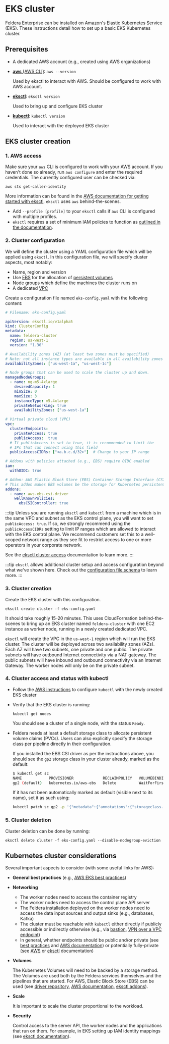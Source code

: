 # EKS cluster

Feldera Enterprise can be installed on Amazon's Elastic Kubernetes Service (EKS).
These instructions detail how to set up a basic EKS Kubernetes cluster.

## Prerequisites

* A dedicated AWS account (e.g., created using AWS organizations)

* [**aws** (AWS CLI)](https://aws.amazon.com/cli/): `aws --version`

  Used by eksctl to interact with AWS. Should be configured to work with AWS account.

* [**eksctl**](https://github.com/weaveworks/eksctl): `eksctl version`

  Used to bring up and configure EKS cluster

* [**kubectl**](https://kubernetes.io/docs/tasks/tools/install-kubectl-linux/): `kubectl version`
  
  Used to interact with the deployed EKS cluster

## EKS cluster creation

### 1. AWS access

Make sure your `aws` CLI is configured to work with your AWS account.
If you haven't done so already, run `aws configure` and enter the required credentials.
The currently configured user can be checked via:
```
aws sts get-caller-identity
```
More information can be found in the [AWS documentation for getting started with eksctl](https://docs.aws.amazon.com/eks/latest/userguide/getting-started-eksctl.html).
`eksctl` uses `aws` behind-the-scenes.
- Add `--profile [profile]` to your `eksctl` calls if `aws` CLI is configured with
  multiple profiles.
- `eksctl` requires a set of minimum IAM policies to function as
  [outlined in the documentation](https://eksctl.io/usage/minimum-iam-policies/).

### 2. Cluster configuration

We will define the cluster using a YAML configuration file which will be applied
using `eksctl`. In this configuration file, we will specify cluster aspects, most notably:
* Name, region and version
* Use [EBS](https://aws.amazon.com/ebs/) for the allocation of
  [persistent volumes](https://kubernetes.io/docs/concepts/storage/persistent-volumes/)
* Node groups which define the machines the cluster runs on
* A dedicated [VPC](https://docs.aws.amazon.com/vpc/latest/userguide/what-is-amazon-vpc.html)

Create a configuration file named `eks-config.yaml` with the following content:

```yaml
# Filename: eks-config.yaml

apiVersion: eksctl.io/v1alpha5
kind: ClusterConfig
metadata:
  name: feldera-cluster
  region: us-west-1
  version: "1.30"

# Availability zones (AZ) (at least two zones must be specified)
# Note: not all instance types are available in all availability zones
availabilityZones: ["us-west-1a", "us-west-1c"]

# Node groups that can be used to scale the cluster up and down.
managedNodeGroups:
  - name: ng-m5-4xlarge
    desiredCapacity: 1
    minSize: 0
    maxSize: 3
    instanceType: m5.4xlarge
    privateNetworking: true
    availabilityZones: ["us-west-1a"]

# Virtual private cloud (VPC)
vpc:
  clusterEndpoints:
    privateAccess: true
    publicAccess:  true
  # If publicAccess is set to true, it is recommended to limit the
  # IPs that can connect using this field
  publicAccessCIDRs: ["<a.b.c.d/32>"]  # Change to your IP range

# Addons with policies attached (e.g., EBS) require OIDC enabled
iam:
  withOIDC: true

# Addon: AWS Elastic Block Store (EBS) Container Storage Interface (CSI) driver.
# This addon makes EBS volumes be the storage for Kubernetes persistent volumes.
addons:
  - name: aws-ebs-csi-driver
    wellKnownPolicies:
      ebsCSIController: true
```

:::tip
Unless you are running `eksctl` and `kubectl` from a machine which is in the
same VPC and subnet as the EKS control plane, you will want to set
`publicAccess: true`. If so, we strongly recommend using the
`publicAccessCIDRs` setting to limit IP ranges which are allowed to interact
with the EKS control plane. We recommend customers set this to a well-scoped
network range as they see fit to restrict access to one or more operators in your
corporate network.

See the [eksctl cluster access](https://eksctl.io/usage/vpc-cluster-access/)
documentation to learn more.
:::

:::tip
`eksctl` allows additional cluster setup and access configuration beyond what
we've shown here. Check out the [configuration file schema](https://eksctl.io/usage/schema/)
to learn more.
:::

### 3. Cluster creation

Create the EKS cluster with this configuration.
```
eksctl create cluster -f eks-config.yaml
```
It should take roughly 15-20 minutes. This uses CloudFormation behind-the-scenes
to bring up an EKS cluster named `feldera-cluster` with one EC2 instance as worker node,
running in a newly created dedicated VPC. 

`eksctl` will create the VPC in the `us-west-1` region which will run the EKS
cluster. The cluster will be deployed across two availability zones (AZs). Each
AZ will have two subnets, one private and one public. The private subnets will
have outbound Internet connectivity via a NAT gateway. The public subnets will
have inbound and outbound connectivity via an Internet Gateway. The worker
nodes will only be on the private subnet.

### 4. Cluster access and status with kubectl

* Follow the [AWS instructions](https://docs.aws.amazon.com/eks/latest/userguide/create-kubeconfig.html)
  to configure `kubectl` with the newly created EKS cluster

* Verify that the EKS cluster is running:
  ```
  kubectl get nodes
  ```
  You should see a cluster of a single node, with the status `Ready`.

* Feldera needs at least a default storage class to allocate persistent volume claims (PVCs).
  Users can also explicitly specify the storage class per pipeline directly in their configuration.

  If you installed the EBS CSI driver as per the instructions above, you should see the `gp2` storage
  class in your cluster already, marked as the default:
  ```bash
  $ kubectl get sc
  NAME            PROVISIONER             RECLAIMPOLICY   VOLUMEBINDINGMODE      ALLOWVOLUMEEXPANSION   AGE
  gp2 (default)   kubernetes.io/aws-ebs   Delete          WaitForFirstConsumer   false                  64m
  ```
  
  If it has not been automatically marked as default (visible next to its name), set it as such using:
  ```bash
  kubectl patch sc gp2 -p '{"metadata":{"annotations":{"storageclass.kubernetes.io/is-default-class":"true"}}}'
  ```

### 5. Cluster deletion

Cluster deletion can be done by running:
```
eksctl delete cluster -f eks-config.yaml --disable-nodegroup-eviction
```

## Kubernetes cluster considerations

Several important aspects to consider (with some useful links for AWS):

- **General best practices** (e.g.,
  [AWS EKS best practices](https://aws.github.io/aws-eks-best-practices/))
- **Networking**
  * The worker nodes need to access the container registry
  * The worker nodes need to access the control plane API server
  * The Feldera installation deployed on the worker nodes need to access
    the data input sources and output sinks (e.g., databases, Kafka)
  * The cluster must be reachable with `kubectl` either directly if publicly accessible
    or indirectly otherwise
    (e.g., via
    [bastion](https://docs.aws.amazon.com/eks/latest/userguide/cluster-endpoint.html#private-access),
    [VPN over a VPC endpoint](https://docs.aws.amazon.com/vpn/latest/clientvpn-admin/what-is.html))
  * In general, whether endpoints should be
    public and/or private (see
    [best practices](https://aws.github.io/aws-eks-best-practices/security/docs/iam/#make-the-eks-cluster-endpoint-private)
    and [AWS documentation](https://docs.aws.amazon.com/eks/latest/userguide/cluster-endpoint.html))
    or potentially fully-private (see
    [AWS](https://docs.aws.amazon.com/eks/latest/userguide/private-clusters.html)
    or [eksctl](https://eksctl.io/usage/eks-private-cluster/) documentation)

- **Volumes**

  The Kubernetes Volumes will need to be backed by a storage method.
  The Volumes are used both by the Feldera services themselves and the pipelines that are started.
  For AWS, Elastic Block Store (EBS) can be used (see
  [driver repository](https://github.com/kubernetes-sigs/aws-ebs-csi-driver),
  [AWS documentation](https://docs.aws.amazon.com/eks/latest/userguide/ebs-csi.html),
  [eksctl addons](https://eksctl.io/usage/addons/)).

- **Scale**

  It is important to scale the cluster proportional to the workload.

- **Security**

  Control access to the server API, the worker nodes and the applications that run on them.
  For example, in EKS setting up IAM identity mappings (see
  [eksctl documentation](https://eksctl.io/usage/iam-identity-mappings/)).
